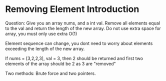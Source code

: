 # Removing Element Introduction

Question: Give you an array nums, and a int val. Remove all elements equal to the val and return the length of the new array.
Do not use extra space for array, you must only use extra O(1)

Element sequence can change, you dont need to worry about elements exceeding the length of the new array.

If nums = [3,2,2,3], val = 3, then 2 should be returned and first two elements of the array should be 2 as 3 are "removed"

Two methods: Brute force and two pointers.
